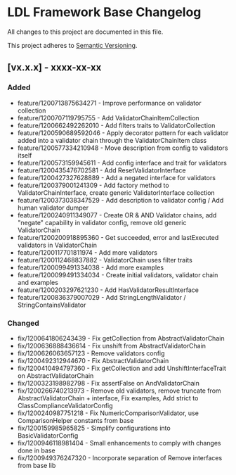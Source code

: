 # LDL Framework Base Changelog

All changes to this project are documented in this file.

This project adheres to [Semantic Versioning](https://semver.org/spec/v2.0.0.html).

## [vx.x.x] - xxxx-xx-xx

### Added

- feature/1200713875634271 - Improve performance on validator collection
- feature/1200707119795755 - Add ValidatorChainItemCollection
- feature/1200662492262010 - Add filters traits to ValidatorCollection
- feature/1200590689592046 - Apply decorator pattern for each validator added into a validator chain through the ValidatorChainItem class
- feature/1200577334210948 - Move description from config to validators itself
- feature/1200573159945611 - Add config interface and trait for validators
- feature/1200435476702581 - Add ResetValidatorInterface
- feature/1200427327628889 - Add a negated interface for validators
- feature/1200379001241309 - Add factory method to ValidatorChainInterface, create generic ValidatorInterface collection
- feature/1200373038347529 - Add description to validator config / Add human validator dumper
- feature/1200240911349077 - Create OR & AND Validator chains, add "negate" capability in validator config, remove old generic ValidatorChain
- feature/1200200918895360 - Get succeeded, error and lastExecuted validators in ValidatorChain
- feature/1200117701811974 - Add more validators
- feature/1200112468837882 - ValidatorChain uses filter traits
- feature/1200099491334038 - Add more examples
- feature/1200099491334034 - Create initial validators, validator chain and examples
- feature/1200203297621230 - Add HasValidatorResultInterface
- feature/1200836379007029 - Add StringLengthValidator / StringContainsValidator
 
### Changed

- fix/1200641806243439 - Fix getCollection from AbstractValidatorChain
- fix/1200636888436614 - Fix unshift from AbstractValidatorChain
- fix/1200626063657123 - Remove validators config
- fix/1200492312944670 - Fix AbstractValidatorChain
- fix/1200410494797360 - Fix getCollection and add UnshiftInterfaceTrait on AbstractValidatorChain
- fix/1200323198982798 - Fix assertFalse on AndValidatorChain
- fix/1200266740213973 - Remove old validators, remove truncate from AbstractValidatorChain + interface, Fix examples, Add strict to ClassComplianceValidatorConfig
- fix/1200240987751218 - Fix NumericComparisonValidator, use ComparisonHelper constants from base
- fix/1200159985965825 - Simplify configurations into BasicValidatorConfig
- fix/1200946118981404 - Small enhancements to comply with changes done in base
- fix/1200949376247320 - Incorporate separation of Remove interfaces from base lib 

